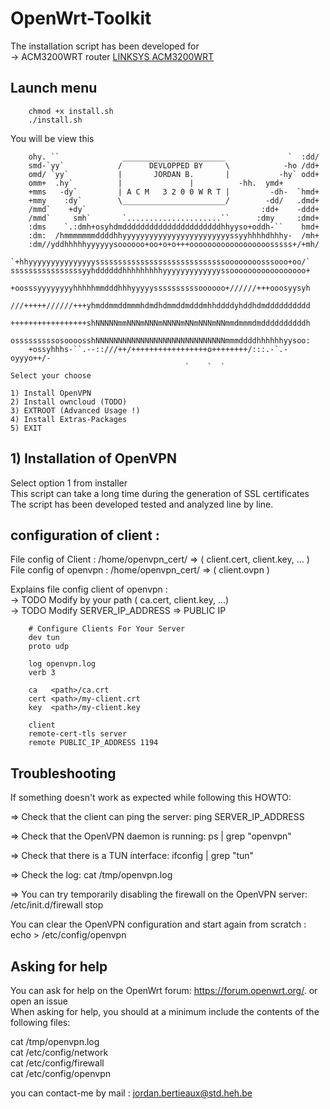 # OpenWrt-Toolkit 

The installation script has been developed for <br/> 
	-> ACM3200WRT router <a href="https://www.linksys.com/be/p/P-WRT3200ACM/">LINKSYS ACM3200WRT</a><br/>
	
## Launch menu

        chmod +x install.sh
        ./install.sh

You will be view this 

	                                                                     
     	ohy. ``              _______________________              `  :dd/     
     	smd-`yy`            /      DEVLOPPED BY     \            -ho /dd+     
     	omd/ `yy`           |       JORDAN B.       |           -hy` odd+     
    	omm+  .hy`          |			    |	       -hh.  ymd+     
     	+mms   -dy`         | A C M   3 2 0 0 W R T |         -dh-  `hmd+     
     	+mmy    :dy`        \_______________________/        -dd/   .dmd+     
     	/mmd`    +dy`                                       :dd+    -ddd+     
     	/mmd`     smh`       `.....................``      :dmy     :dmd+     
     	:dms    `.:dmh+osyhdmddddddddddddddddddddddhhyyso+oddh-``    hmd+     
     	:dm:  /hmmmmmmmddddhhyyyyyyyyyyyyyyyyyyyyyyyyssyyhhhhdhhhy-  /mh+     
     	:dm//yddhhhhhyyyyyysoooooo+oo+o+o+++oooooooooooooooooosssss+/+mh/     
    	`+hhyyyyyyyyyyyyyyysssssssssssssssssssssssssssssoooooooosssooo+oo/`    
	ssssssssssssssssyyhddddddhhhhhhhhhyyyyyyyyyyyyyssooooooooooooooooo+    
    	+oosssyyyyyyyyhhhhhmmdddhhhyyyyyssssssssssoooooo+//////+++ooosyysyh    
    	///+++++//////+++yhmddmmddmmmhdmdhdmmddmdddmhhddddyhddhdmdddddddddd    
    	+++++++++++++++++shNNNNNmmNNNmNNNmNNNNmNNmNNNmNNmmdmmmdmddddddddddh    
    	osssssssssosoooosshNNNNNNNNNNNNNNNNNNNNNNNNNNNNNmmmddddhhhhhhyysoo:    
    	+ossyhhhs-``.--::///++/+++++++++++++++++o++++++++/:::.-`.-oyyyo++/-    
                                           `    `  `                   
	Select your choose
	
	1) Install OpenVPN
	2) Install owncloud (TODO)
	3) EXTROOT (Advanced Usage !)
	4) Install Extras-Packages
	5) EXIT



## 1) Installation of OpenVPN

Select option 1 from installer<br/>
This script can take a long time during the generation of SSL certificates<br/>
The script has been developed tested and analyzed line by line.<br/>

## configuration of client :

   File config of Client : /home/openvpn_cert/ => ( client.cert, client.key, ... )<br/>
   File config of openvpn : /home/openvpn_cert/ => ( client.ovpn )

   Explains file config client of openvpn :<br/>
	-> TODO Modify <path> by your path ( ca.cert, client.key, ...)<br/>
	-> TODO Modify SERVER_IP_ADDRESS => PUBLIC IP 
	
        # Configure Clients For Your Server
        dev tun
        proto udp

        log openvpn.log
        verb 3

        ca   <path>/ca.crt
        cert <path>/my-client.crt
        key  <path>/my-client.key

        client
        remote-cert-tls server
        remote PUBLIC_IP_ADDRESS 1194

## Troubleshooting
If something doesn't work as expected while following this HOWTO:

=> Check that the client can ping the server: ping SERVER_IP_ADDRESS<br/>

=> Check that the OpenVPN daemon is running: ps | grep "openvpn"<br/>

=> Check that there is a TUN interface: ifconfig | grep "tun"<br/>

=> Check the log: cat /tmp/openvpn.log<br/>

=> You can try temporarily disabling the firewall on the OpenVPN server: /etc/init.d/firewall stop<br/>

You can clear the OpenVPN configuration and start again from scratch : echo > /etc/config/openvpn<br/>

## Asking for help

You can ask for help on the OpenWrt forum: https://forum.openwrt.org/. or open an issue <br/>
When asking for help, you should at a minimum include the contents of the following files:<br/>

cat /tmp/openvpn.log <br/>
cat /etc/config/network<br/>
cat /etc/config/firewall<br/>
cat /etc/config/openvpn<br/>

you can contact-me by mail : jordan.bertieaux@std.heh.be
